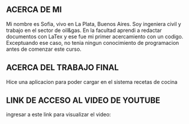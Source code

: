 ## ACERCA DE MI
Mi nombre es Sofia, vivo en La Plata, Buenos Aires. Soy ingeniera civil y trabajo en el sector de oil&gas. En la facultad aprendi a redactar documentos con LaTex y ese fue mi primer acercamiento con un codigo. Exceptuando ese caso, no tenia ningun conocimiento de programacion antes de comenzar este curso.

## ACERCA DEL TRABAJO FINAL
Hice una aplicacion para poder cargar en el sistema recetas de cocina

## LINK DE ACCESO AL VIDEO DE YOUTUBE
ingresar a este link para visualizar el video:

